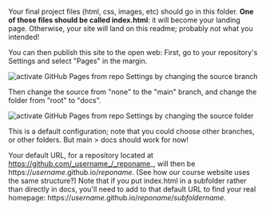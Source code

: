 Your final project files (html, css, images, etc) should go in this folder. **One of those files should be called index.html**: it will become your landing page. Otherwise, your site will land on this readme; probably not what you intended!

You can then publish this site to the open web: First, go to your repository's Settings and select "Pages" in the margin.

![activate GitHub Pages from repo Settings by changing the source branch](img/github--setting-up-pages1.png)

Then change the source from "none" to the "main" branch, and change the folder from "root" to "docs".

![activate GitHub Pages from repo Settings by changing the source folder](img/github--setting-up-pages2.png)

This is a default configuration; note that you could choose other branches, or other folders. But main > docs should work for now!

Your default URL, for a repository located at https://github.com/_username_/_reponame_, will then be https://_username_.github.io/_reponame_. (See how our course website uses the same structure?) Note that if you put index.html in a subfolder rather than directly in docs, you'll need to add to that default URL to find your real homepage: https://_username_.github.io/_reponame_/_subfoldername_.
